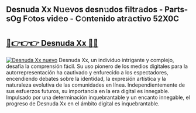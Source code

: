 ## Desnuda Xx N𝚞𝚎vos desn𝚞dos filtr𝚊dos - Parts-sOg F𝚘tos vid𝚎o - C𝚘ntenido atr𝚊ctivo 52X0C

# <h2><a href="http://mb8vpg.tromn.icu/?c=Desnuda+Xx">🔗👉👉👉 Desnuda Xx 🔗🔗</a></h2>

[![Desnuda Xx nuevo](https://i.imgur.com/pEAQMta.gif)](http://mb8vpg.tromn.icu/?c=Desnuda+Xx)
Desnuda Xx, un individuo intrigante y complejo, desafía la comprensión fácil. Su uso pionero de los medios digitales para la autorrepresentación ha cautivado y enfurecido a los espectadores, encendiendo debates sobre la identidad, la expresión artística y la naturaleza evolutiva de las comunidades en línea. Independientemente de sus esfuerzos futuros, su importancia en la era digital es innegable. Impulsado por una determinación inquebrantable y un encanto innegable, el progreso de Desnuda Xx en el ámbito digital es inquebrantable.
